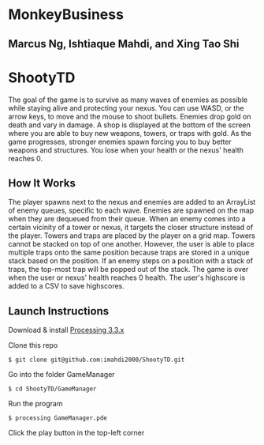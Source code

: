 # MonkeyBusiness
## Marcus Ng, Ishtiaque Mahdi, and Xing Tao Shi
# ShootyTD
The goal of the game is to survive as many waves of enemies as possible while staying alive and protecting your nexus. You can use WASD, or the arrow keys, to move and the mouse to shoot bullets. Enemies drop gold on death and vary in damage. A shop is displayed at the bottom of the screen where you are able to buy new weapons, towers, or traps with gold. As the game progresses, stronger enemies spawn forcing you to buy better weapons and structures. You lose when your health or the nexus' health reaches 0.

## How It Works
The player spawns next to the nexus and enemies are added to an ArrayList of enemy queues, specific to each wave. Enemies are spawned on the map when they are dequeued from their queue. When an enemy comes into a certain vicinity of a tower or nexus, it targets the closer structure instead of the player. Towers and traps are placed by the player on a grid map. Towers cannot be stacked on top of one another. However, the user is able to place multiple traps onto the same position because traps are stored in a unique stack based on the position. If an enemy steps on a position with a stack of traps, the top-most trap will be popped out of the stack. The game is over when the user or nexus' health reaches 0 health. The user's highscore is added to a CSV to save highscores.

## Launch Instructions

Download & install [Processing 3.3.x](https://processing.org/download/)


Clone this repo
```
$ git clone git@github.com:imahdi2000/ShootyTD.git
```

Go into the folder GameManager
```
$ cd ShootyTD/GameManager
```

Run the program
```
$ processing GameManager.pde
```

Click the play button in the top-left corner
